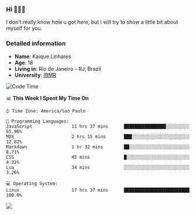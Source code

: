 ### Hi 🙋🏽‍♂️

I don't really know how u got here, but I will try to show a little bit about myself for you.

### Detailed information

* **Name**: Kaique Linhares
* **Age**: 18
* **Living in**: Rio  de Janeiro - RJ, Brazil
* **University**: [IBMR](https://www.ibmr.br/)

<!--START_SECTION:waka-->
![Code Time](http://img.shields.io/badge/Code%20Time-431%20hrs%2036%20mins-blue)

📊 **This Week I Spent My Time On** 

```text
⌚︎ Time Zone: America/Sao_Paulo

💬 Programming Languages: 
JavaScript               11 hrs 37 mins      ████████████████░░░░░░░░░   65.96% 
MDX                      2 hrs 15 mins       ███░░░░░░░░░░░░░░░░░░░░░░   12.82% 
Markdown                 1 hr 32 mins        ██░░░░░░░░░░░░░░░░░░░░░░░   8.71% 
CSS                      45 mins             █░░░░░░░░░░░░░░░░░░░░░░░░   4.32% 
Lua                      34 mins             ░░░░░░░░░░░░░░░░░░░░░░░░░   3.26%

💻 Operating System: 
Linux                    17 hrs 37 mins      █████████████████████████   100.0%

```


<!--END_SECTION:waka-->

<a href="https://www.linkedin.com/in/kaique-linhares-25a840208/"  target="_blank"><img src="https://img.shields.io/badge/-LinkedIn-%230077B5?style=for-the-badge&logo=linkedin&logoColor=white" target="_blank"></a>
